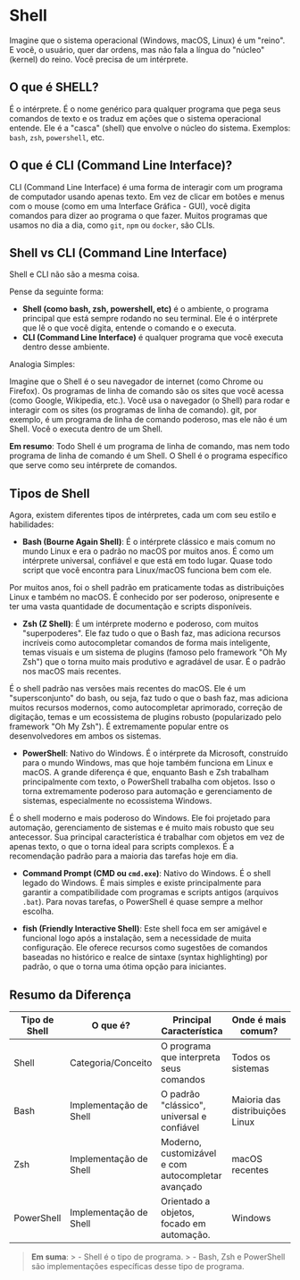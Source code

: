 # Shell

Imagine que o sistema operacional (Windows, macOS, Linux) é um "reino".
E você, o usuário, quer dar ordens, mas não fala a língua do "núcleo" (kernel) do reino. Você precisa de um intérprete.

## O que é SHELL?

É o intérprete. É o nome genérico para qualquer programa que pega seus comandos de texto e os traduz em ações que o sistema operacional entende. Ele é a "casca" (shell) que envolve o núcleo do sistema.
Exemplos: `bash`, `zsh`, `powershell`, etc.

## O que é CLI (Command Line Interface)?

CLI (Command Line Interface) é uma forma de interagir com um programa de computador usando apenas texto. Em vez de clicar em botões e menus com o mouse (como em uma Interface Gráfica - GUI), você digita comandos para dizer ao programa o que fazer. Muitos programas que usamos no dia a dia, como `git`, `npm` ou `docker`, são CLIs.

## Shell vs CLI (Command Line Interface)

Shell e CLI não são a mesma coisa.

Pense da seguinte forma:

- **Shell (como bash, zsh, powershell, etc)** é o ambiente, o programa principal que está sempre rodando no seu terminal. Ele é o intérprete que lê o que você digita, entende o comando e o executa.
- **CLI (Command Line Interface)** é qualquer programa que você executa dentro desse ambiente.

Analogia Simples:

Imagine que o Shell é o seu navegador de internet (como Chrome ou Firefox).
Os programas de linha de comando são os sites que você acessa (como Google, Wikipedia, etc.).
Você usa o navegador (o Shell) para rodar e interagir com os sites (os programas de linha de comando). git, por exemplo, é um programa de linha de comando poderoso, mas ele não é um Shell. Você o executa dentro de um Shell.

**Em resumo**: Todo Shell é um programa de linha de comando, mas nem todo programa de linha de comando é um Shell. O Shell é o programa específico que serve como seu intérprete de comandos.

## Tipos de Shell

Agora, existem diferentes tipos de intérpretes, cada um com seu estilo e habilidades:

- **Bash (Bourne Again Shell)**: É o intérprete clássico e mais comum no mundo Linux e era o padrão no macOS por muitos anos. É como um intérprete universal, confiável e que está em todo lugar. Quase todo script que você encontra para Linux/macOS funciona bem com ele.

Por muitos anos, foi o shell padrão em praticamente todas as distribuições Linux e também no macOS. É conhecido por ser poderoso, onipresente e ter uma vasta quantidade de documentação e scripts disponíveis.

- **Zsh (Z Shell)**: É um intérprete moderno e poderoso, com muitos "superpoderes". Ele faz tudo o que o Bash faz, mas adiciona recursos incríveis como autocompletar comandos de forma mais inteligente, temas visuais e um sistema de plugins (famoso pelo framework "Oh My Zsh") que o torna muito mais produtivo e agradável de usar. É o padrão nos macOS mais recentes.

É o shell padrão nas versões mais recentes do macOS. Ele é um "supersconjunto" do bash, ou seja, faz tudo o que o bash faz, mas adiciona muitos recursos modernos, como autocompletar aprimorado, correção de digitação, temas e um ecossistema de plugins robusto (popularizado pelo framework "Oh My Zsh"). É extremamente popular entre os desenvolvedores em ambos os sistemas.

- **PowerShell**: Nativo do Windows. É o intérprete da Microsoft, construído para o mundo Windows, mas que hoje também funciona em Linux e macOS. A grande diferença é que, enquanto Bash e Zsh trabalham principalmente com texto, o PowerShell trabalha com objetos. Isso o torna extremamente poderoso para automação e gerenciamento de sistemas, especialmente no ecossistema Windows.

É o shell moderno e mais poderoso do Windows. Ele foi projetado para automação, gerenciamento de sistemas e é muito mais robusto que seu antecessor. Sua principal característica é trabalhar com objetos em vez de apenas texto, o que o torna ideal para scripts complexos. É a recomendação padrão para a maioria das tarefas hoje em dia.

- **Command Prompt (CMD ou `cmd.exe`)**: Nativo do Windows. É o shell legado do Windows. É mais simples e existe principalmente para garantir a compatibilidade com programas e scripts antigos (arquivos `.bat`). Para novas tarefas, o PowerShell é quase sempre a melhor escolha.

- **fish (Friendly Interactive Shell)**: Este shell foca em ser amigável e funcional logo após a instalação, sem a necessidade de muita configuração. Ele oferece recursos como sugestões de comandos baseadas no histórico e realce de sintaxe (syntax highlighting) por padrão, o que o torna uma ótima opção para iniciantes.

## Resumo da Diferença

| Tipo de Shell | O que é? | Principal Característica | Onde é mais comum? |
| --- | --- | --- | --- |
| Shell | Categoria/Conceito | O programa que interpreta seus comandos | Todos os sistemas |
| Bash | Implementação de Shell | O padrão "clássico", universal e confiável | Maioria das distribuições Linux |
| Zsh | Implementação de Shell | Moderno, customizável e com autocompletar avançado | macOS recentes |
| PowerShell | Implementação de Shell | Orientado a objetos, focado em automação. | Windows |

> **Em suma**:
    > - Shell é o tipo de programa.
    > - Bash, Zsh e PowerShell são implementações específicas desse tipo de programa.
